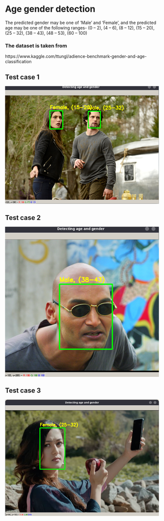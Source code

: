 # Age gender detection
The predicted gender may be one of ‘Male’ and ‘Female’, and the predicted age may be one of the following ranges- (0 – 2), (4 – 6), (8 – 12), (15 – 20), (25 – 32), (38 – 43), (48 – 53), (60 – 100) 

<h3> The dataset is taken from </h3>
https://www.kaggle.com/ttungl/adience-benchmark-gender-and-age-classification

<h2>Test case 1 </h2>
<img width=1000 src="screenshot/detected_img1.png"/>

<h2>Test case 2 </h2>
<img width=1000 src="screenshot/detected_image2.png"/>

<h2>Test case 3 </h2>
<img width=1000 src="screenshot/detected_image3.png"/>
